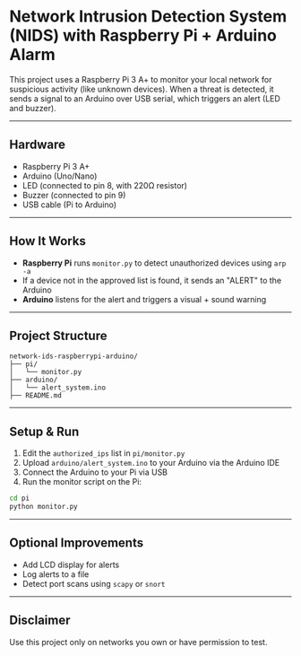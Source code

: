 # Network Intrusion Detection System (NIDS) with Raspberry Pi + Arduino Alarm

This project uses a Raspberry Pi 3 A+ to monitor your local network for suspicious activity (like unknown devices).
When a threat is detected, it sends a signal to an Arduino over USB serial, which triggers an alert (LED and buzzer).

---

## Hardware

- Raspberry Pi 3 A+
- Arduino (Uno/Nano)
- LED (connected to pin 8, with 220Ω resistor)
- Buzzer (connected to pin 9)
- USB cable (Pi to Arduino)

---

## How It Works

- **Raspberry Pi** runs `monitor.py` to detect unauthorized devices using `arp -a`
- If a device not in the approved list is found, it sends an "ALERT" to the Arduino
- **Arduino** listens for the alert and triggers a visual + sound warning

---

## Project Structure

```
network-ids-raspberrypi-arduino/
├── pi/
│   └── monitor.py
├── arduino/
│   └── alert_system.ino
├── README.md
```

---

## Setup & Run

1. Edit the `authorized_ips` list in `pi/monitor.py`
2. Upload `arduino/alert_system.ino` to your Arduino via the Arduino IDE
3. Connect the Arduino to your Pi via USB
4. Run the monitor script on the Pi:
```bash
cd pi
python monitor.py
```

---

## Optional Improvements

- Add LCD display for alerts
- Log alerts to a file
- Detect port scans using `scapy` or `snort`

---

## Disclaimer

Use this project only on networks you own or have permission to test.
